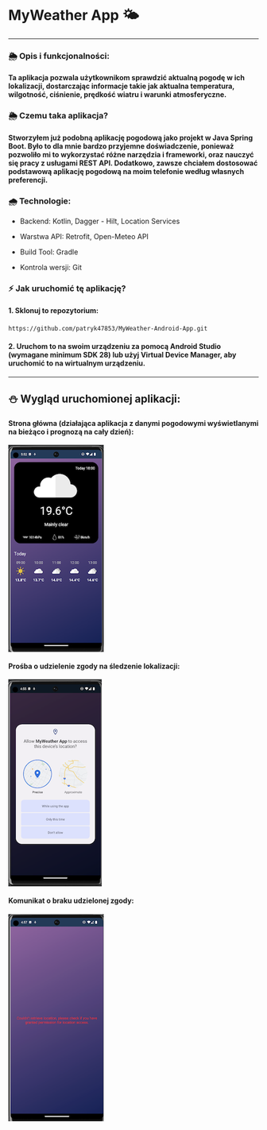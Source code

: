 # MyWeather App 🌤

---

### 🌦 Opis i funkcjonalności:

#### Ta aplikacja pozwala użytkownikom sprawdzić aktualną pogodę w ich lokalizacji, dostarczając informacje takie jak aktualna temperatura, wilgotność, ciśnienie, prędkość wiatru i warunki atmosferyczne.

### 🌦 Czemu taka aplikacja?

####  Stworzyłem już podobną aplikację pogodową jako projekt w Java Spring Boot. Było to dla mnie bardzo przyjemne doświadczenie, ponieważ pozwoliło mi to wykorzystać różne narzędzia i frameworki, oraz nauczyć się pracy z usługami REST API. Dodatkowo, zawsze chciałem dostosować podstawową aplikację pogodową na moim telefonie według własnych preferencji.

### 🌧 Technologie:
- Backend: Kotlin, Dagger - Hilt, Location Services


- Warstwa API: Retrofit, Open-Meteo API


- Build Tool: Gradle


- Kontrola wersji: Git


### ⚡ Jak uruchomić tę aplikację?

#### 1. Sklonuj to repozytorium:
` https://github.com/patryk47853/MyWeather-Android-App.git `

#### 2. Uruchom to na swoim urządzeniu za pomocą Android Studio (wymagane minimum SDK 28) lub użyj Virtual Device Manager, aby uruchomić to na wirtualnym urządzeniu.


---

## ⛄ Wygląd uruchomionej aplikacji:

#### Strona główna (działająca aplikacja z danymi pogodowymi wyświetlanymi na bieżąco i prognozą na cały dzień):
<img src="screenshots/home.png" alt="home" align="center">

#### Prośba o udzielenie zgody na śledzenie lokalizacji:
<img src="screenshots/askpermission.png" alt="weather" align="center">

#### Komunikat o braku udzielonej zgody:
<img src="screenshots/nopermission.png" alt="input" align="center">

